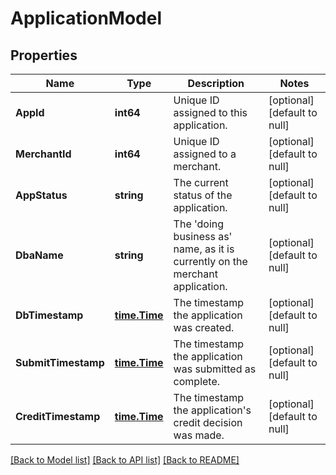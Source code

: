 # ApplicationModel

## Properties
Name | Type | Description | Notes
------------ | ------------- | ------------- | -------------
**AppId** | **int64** | Unique ID assigned to this application. | [optional] [default to null]
**MerchantId** | **int64** | Unique ID assigned to a merchant. | [optional] [default to null]
**AppStatus** | **string** | The current status of the application. | [optional] [default to null]
**DbaName** | **string** | The &#x27;doing business as&#x27; name, as it is currently on the merchant application. | [optional] [default to null]
**DbTimestamp** | [**time.Time**](time.Time.md) | The timestamp the application was created. | [optional] [default to null]
**SubmitTimestamp** | [**time.Time**](time.Time.md) | The timestamp the application was submitted as complete. | [optional] [default to null]
**CreditTimestamp** | [**time.Time**](time.Time.md) | The timestamp the application&#x27;s credit decision was made. | [optional] [default to null]

[[Back to Model list]](../README.md#documentation-for-models) [[Back to API list]](../README.md#documentation-for-api-endpoints) [[Back to README]](../README.md)

